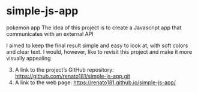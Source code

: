 # simple-js-app
pokemon app
The idea of this project is to create a Javascript app that communicates with an external API 

I aimed to keep the final result simple and easy to look at, with soft colors and clear text.
I would, however, like to revisit this project and make it more visually appealing

3) A link to the project’s GitHub repository: https://github.com/renato181/simple-js-app.git
4) A link to the web page: https://renato181.github.io/simple-js-app/
